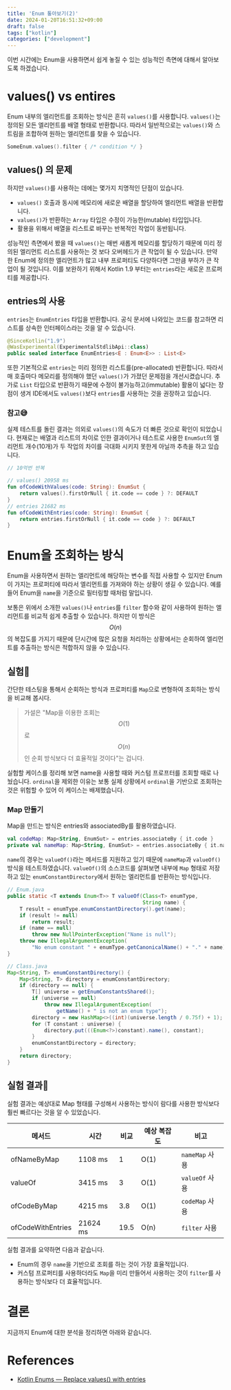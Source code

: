 ```yaml
---
title: 'Enum 톺아보기(2)'
date: 2024-01-20T16:51:32+09:00
draft: false
tags: ["kotlin"]
categories: ["development"]
---
```


이번 시간에는 Enum을 사용하면서 쉽게 놓질 수 있는 성능적인 측면에 대해서 알아보도록 하겠습니다.

# values() vs entires
Enum 내부의 엘리먼트를 조회하는 방식은 흔히 `values()`를 사용합니다. 
`values()`는 정의된 모든 엘리먼트를 배열 형태로 반환합니다.
따라서 일반적으로는 `values()`와 스트림을 조합하여 원하는 엘리먼트를 찾을 수 있습니다.

```kotlin
SomeEnum.values().filter { /* condition */ }
```

## values() 의 문제
하지만 `values()`를 사용하는 데에는 몇가지 치명적인 단점이 있습니다.

* `values()` 호출과 동시에 메모리에 새로운 배열을 할당하여 엘리먼트 배열을 반환합니다.
* `values()`가 반환하는 `Array` 타입은 수정이 가능한(mutable) 타입입니다.
* 활용을 위해서 배열을 리스트로 바꾸는 반복적인 작업이 동반됩니다.

성능적인 측면에서 봤을 때 `values()`는 매번 새롭게 메모리를 할당하기 때문에 미리 정의된 엘리먼트 리스트를 사용하는 것 보다 오버헤드가 큰 작업이 될 수 있습니다.
만약 한 Enum에 정의한 엘리먼트가 많고 내부 프로퍼티도 다양하다면 그만큼 부하가 큰 작업이 될 것입니다.
이를 보완하기 위해서 Kotlin 1.9 부터는 `entries`라는 새로운 프로퍼티를 제공합니다.

## entries의 사용

`entries`는 `EnumEntries` 타입을 반환합니다. 
공식 문서에 나와있는 코드를 참고하면 리스트를 상속한 인터페이스라는 것을 알 수 있습니다.

```kotlin
@SinceKotlin("1.9")
@WasExperimental(ExperimentalStdlibApi::class)
public sealed interface EnumEntries<E : Enum<E>> : List<E>
```

또한 기본적으로 `entries`는 미리 정의한 리스트를(pre-allocated) 반환합니다. 
따라서 매 호출마다 메모리를 정의해야 했던 `values()`가 가졌던 문제점을 개선시켰습니다.
추가로 `List` 타입으로 반환하기 때문에 수정이 불가능하고(immutable) 활용이 넓다는 장점이 생겨 IDE에서도 `values()`보다 `entries`를 사용하는 것을 권장하고 있습니다.

### 참고😅
실제 테스트를 돌린 결과는 의외로 `values()`의 속도가 더 빠른 것으로 확인이 되었습니다. 
현재로는 배열과 리스트의 차이로 인한 결과이거나 테스트로 사용한 `EnumSut`의 엘리먼트 개수(10개)가 두 작업의 차이를 극대화 시키지 못한게 아닐까 추측을 하고 있습니다. 

```kotlin
// 10억번 반복 

// values() 20958 ms
fun ofCodeWithValues(code: String): EnumSut {
    return values().firstOrNull { it.code == code } ?: DEFAULT
}
// entries 21682 ms
fun ofCodeWithEntries(code: String): EnumSut {
    return entries.firstOrNull { it.code == code } ?: DEFAULT
}
```

# Enum을 조회하는 방식
Enum을 사용하면서 원하는 엘리먼트에 해당하는 변수를 직접 사용할 수 있지만 Enum이 가지는 프로퍼티에 따라서 엘리먼트를 가져와야 하는 상황이 생길 수 있습니다.
예를 들어 Enum을 `name`을 기준으로 필터링할 때처럼 말입니다.

보통은 위에서 소개한 `values()`나 `entries`를 `filter` 함수와 같이 사용하여 원하는 엘리먼트를 비교적 쉽게 추출할 수 있습니다.
하지만 이 방식은 $$O(n)$$의 복잡도를 가지기 때문에 단시간에 많은 요청을 처리하는 상황에서는 순회하여 엘리먼트를 추출하는 방식은 적합하지 않을 수 있습니다.

## 실험🧪
간단한 테스팅을 통해서 순회하는 방식과 프로퍼티를 `Map`으로 변형하여 조회하는 방식을 비교해 봅시다.

>가설은 "Map을 이용한 조회는 $$O(1)$$로 $$O(n)$$인 순회 방식보다 더 효율적일 것이다"는 겁니다.

실험할 케이스를 정리해 보면 name을 사용할 때와 커스텀 프로프터를 조회할 때로 나눴습니다. 
`ordinal`을 제외한 이유는 보통 실제 상황에서 `ordinal`을 기반으로 조회하는 것은 위험할 수 있어 이 케이스는 배제했습니다.

### Map 만들기
Map을 만드는 방식은 entries와 associatedBy를 활용하였습니다.
```kotlin
val codeMap: Map<String, EnumSut> = entries.associateBy { it.code }
private val nameMap: Map<String, EnumSut> = entries.associateBy { it.name }
```

`name`의 경우는 `valueOf()`라는 메서드를 지원하고 있기 때문에 `nameMap`과 `valueOf()` 방식을 테스트하였습니다.
`valueOf()`의 소스코드를 살펴보면 내부에 `Map` 형태로 저장하고 있는 `enumConstantDirectory`에서 원하는 엘리먼트를 반환하는 방식입니다. 

```java
// Enum.java
public static <T extends Enum<T>> T valueOf(Class<T> enumType,
                                            String name) {
    T result = enumType.enumConstantDirectory().get(name);
    if (result != null)
        return result;
    if (name == null)
        throw new NullPointerException("Name is null");
    throw new IllegalArgumentException(
        "No enum constant " + enumType.getCanonicalName() + "." + name);
}

// Class.java
Map<String, T> enumConstantDirectory() {
    Map<String, T> directory = enumConstantDirectory;
    if (directory == null) {
        T[] universe = getEnumConstantsShared();
        if (universe == null)
            throw new IllegalArgumentException(
                getName() + " is not an enum type");
        directory = new HashMap<>((int)(universe.length / 0.75f) + 1);
        for (T constant : universe) {
            directory.put(((Enum<?>)constant).name(), constant);
        }
        enumConstantDirectory = directory;
    }
    return directory;
}
```

## 실험 결과🧪
실험 결과는 예상대로 Map 형태를 구성해서 사용하는 방식이 람다를 사용한 방식보다 훨씬 빠르다는 것을 알 수 있었습니다.

| 메서드            | 시간     | 비교 | 예상 복잡도 | 비고           |
| ----------------- | -------- | ---- | ----------- | -------------- |
| ofNameByMap       | 1108 ms  | 1    | O(1)        | `nameMap` 사용 |
| valueOf           | 3415 ms  | 3    | O(1)        | `valueOf` 사용 |
| ofCodeByMap       | 4215 ms  | 3.8  | O(1)        | `codeMap` 사용 |
| ofCodeWithEntries | 21624 ms | 19.5 | O(n)        | `filter` 사용  |

실험 결과를 요약하면 다음과 같습니다.
* Enum의 경우 `name`을 기반으로 조회를 하는 것이 가장 효율적입니다.
* 커스텀 프로퍼티를 사용하더라도 `Map`을 미리 만들어서 사용하는 것이 `filter`를 사용하는 방식보다 더 효율적입니다.

# 결론
지금까지 Enum에 대한 분석을 정리하면 아래와 같습니다.


# References
* [Kotlin Enums — Replace values() with entries](https://engineering.teknasyon.com/kotlin-enums-replace-values-with-entries-bbc91caffb2a)